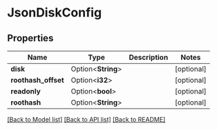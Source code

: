 # JsonDiskConfig

## Properties

Name | Type | Description | Notes
------------ | ------------- | ------------- | -------------
**disk** | Option<**String**> |  | [optional]
**roothash_offset** | Option<**i32**> |  | [optional]
**readonly** | Option<**bool**> |  | [optional]
**roothash** | Option<**String**> |  | [optional]

[[Back to Model list]](../README.md#documentation-for-models) [[Back to API list]](../README.md#documentation-for-api-endpoints) [[Back to README]](../README.md)


